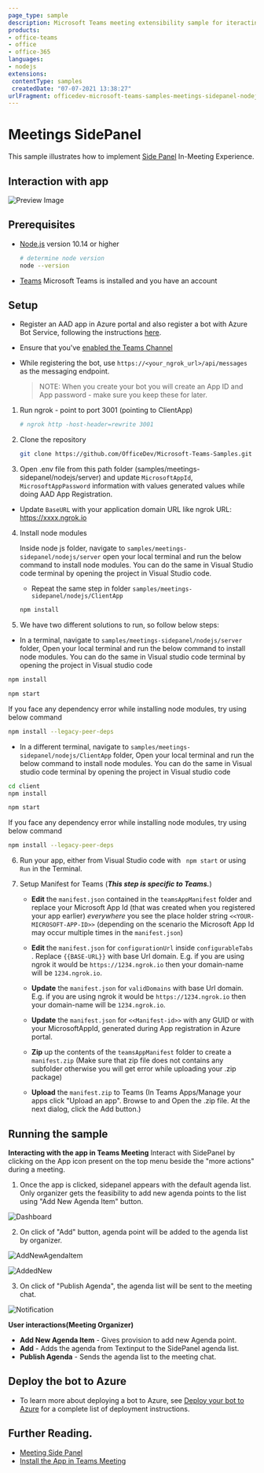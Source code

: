 ```yaml
---
page_type: sample
description: Microsoft Teams meeting extensibility sample for iteracting with Side Panel in-meeting
products:
- office-teams
- office
- office-365
languages:
- nodejs
extensions:
 contentType: samples
 createdDate: "07-07-2021 13:38:27"
urlFragment: officedev-microsoft-teams-samples-meetings-sidepanel-nodejs
---
```


# Meetings SidePanel

This sample illustrates how to implement [Side Panel](https://docs.microsoft.com/en-us/microsoftteams/platform/apps-in-teams-meetings/create-apps-for-teams-meetings?view=msteams-client-js-latest&tabs=dotnet#notificationsignal-api) In-Meeting Experience.

## Interaction with app

![Preview Image](Images/Preview.gif)

## Prerequisites

- [Node.js](https://nodejs.org) version 10.14 or higher

    ```bash
    # determine node version
    node --version
    ```
    
- [Teams](https://teams.microsoft.com) Microsoft Teams is installed and you have an account

## Setup
- Register an AAD app in Azure portal and also register a bot with Azure Bot Service, following the instructions [here](https://docs.microsoft.com/en-us/azure/bot-service/bot-service-quickstart-registration?view=azure-bot-service-3.0).

- Ensure that you've [enabled the Teams Channel](https://docs.microsoft.com/en-us/azure/bot-service/channel-connect-teams?view=azure-bot-service-4.0)

- While registering the bot, use `https://<your_ngrok_url>/api/messages` as the messaging endpoint.
    > NOTE: When you create your bot you will create an App ID and App password - make sure you keep these for later.

1. Run ngrok - point to port 3001 (pointing to ClientApp)

    ```bash
    # ngrok http -host-header=rewrite 3001
    ```

2. Clone the repository
      ```bash
      git clone https://github.com/OfficeDev/Microsoft-Teams-Samples.git
      ```

3. Open .env file from this path folder (samples/meetings-sidepanel/nodejs/server) and update ```MicrosoftAppId```,  ```MicrosoftAppPassword``` information with values generated values while doing AAD App Registration.
- Update ```BaseURL``` with your application domain URL like ngrok URL: https://xxxx.ngrok.io

4. Install node modules

   Inside node js folder,  navigate to `samples/meetings-sidepanel/nodejs/server` open your local terminal and run the below command to install node modules. You can do the same in Visual Studio code terminal by opening the project in Visual Studio code.

   - Repeat the same step in folder `samples/meetings-sidepanel/nodejs/ClientApp`

    ```bash
    npm install
    ```

5. We have two different solutions to run, so follow below steps:
 
- In a terminal, navigate to `samples/meetings-sidepanel/nodejs/server` folder, Open your local terminal and run the below command to install node modules. You can do the same in Visual studio code terminal by opening the project in Visual studio code
```bash
npm install
```

```bash
npm start
```

If you face any dependency error while installing node modules, try using below command

```bash
npm install --legacy-peer-deps
```

- In a different terminal, navigate to `samples/meetings-sidepanel/nodejs/ClientApp` folder, Open your local terminal and run the below command to install node modules. You can do the same in Visual studio code terminal by opening the project in Visual studio code 
```bash
cd client
npm install
```

```bash
npm start
```

If you face any dependency error while installing node modules, try using below command

```bash
npm install --legacy-peer-deps
```

6. Run your app, either from Visual Studio code  with ``` npm start``` or using ``` Run``` in the Terminal.

7) Setup Manifest for Teams (__*This step is specific to Teams.*__)
    - **Edit** the `manifest.json` contained in the `teamsAppManifest` folder and replace your Microsoft App Id (that was created when you registered your app earlier) *everywhere* you see the place holder string `<<YOUR-MICROSOFT-APP-ID>>` (depending on the scenario the Microsoft App Id may occur multiple times in the `manifest.json`)
    - **Edit** the `manifest.json` for `configurationUrl` inside `configurableTabs` . Replace `{{BASE-URL}}` with base Url domain. E.g. if you are using ngrok it would be `https://1234.ngrok.io` then your domain-name will be `1234.ngrok.io`.
    - **Update** the `manifest.json` for `validDomains` with base Url domain. E.g. if you are using ngrok it would be `https://1234.ngrok.io` then your domain-name will be `1234.ngrok.io`.
    - **Update** the `manifest.json` for `<<Manifest-id>>` with any GUID or with your MicrosoftAppId, generated during App registration in Azure portal.

    - **Zip** up the contents of the `teamsAppManifest` folder to create a `manifest.zip` (Make sure that zip file does not contains any subfolder otherwise you will get error while uploading your .zip package)
    - **Upload** the `manifest.zip` to Teams (In Teams Apps/Manage your apps click "Upload an app". Browse to and Open the .zip file. At the next dialog, click the Add button.)

## Running the sample

**Interacting with the app in Teams Meeting**
Interact with SidePanel by clicking on the App icon present on the top menu beside the "more actions" during a meeting.

1. Once the app is clicked, sidepanel appears with the default agenda list. Only organizer gets the feasibility to add new agenda points to the list using "Add New Agenda Item" button.

![Dashboard](Images/Dashboard.png)

2. On click of "Add" button, agenda point will be added to the agenda list by organizer.

![AddNewAgendaItem](Images/AddNewAgendaItem.png)

![AddedNew](Images/AddedNew.png)

3. On click of "Publish Agenda", the agenda list will be sent to the meeting chat.

![Notification](Images/Notification.png)

**User interactions(Meeting Organizer)**
- **Add New Agenda Item** - Gives provision to add new Agenda point.
- **Add** - Adds the agenda from Textinput to the SidePanel agenda list.
- **Publish Agenda** - Sends the agenda list to the meeting chat.

## Deploy the bot to Azure

-  To learn more about deploying a bot to Azure, see [Deploy your bot to Azure](https://aka.ms/azuredeployment) for a complete list of deployment instructions.

## Further Reading.

- [Meeting Side Panel](https://learn.microsoft.com/en-us/microsoftteams/platform/sbs-meetings-sidepanel?tabs=vs)
- [Install the App in Teams Meeting](https://docs.microsoft.com/en-us/microsoftteams/platform/apps-in-teams-meetings/teams-apps-in-meetings?view=msteams-client-js-latest#meeting-lifecycle-scenarios)
